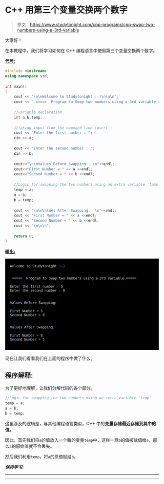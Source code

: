 # C++ 用第三个变量交换两个数字

> 原文：<https://www.studytonight.com/cpp-programs/cpp-swap-two-numbers-using-a-3rd-variable>

大家好！

在本教程中，我们将学习如何在 C++ 编程语言中使用第三个变量交换两个数字。

<u>**代号:**</u>

```cpp
#include <iostream>
using namespace std;

int main()
{
    cout << "\n\nWelcome to Studytonight :-)\n\n\n";
    cout << " =====  Program to Swap two numbers using a 3rd variable ===== \n\n";

    //variable declaration
    int a,b,temp;

    //taking input from the command line (user)
    cout << "Enter the first number : ";
    cin >> a;

    cout << "Enter the second number : ";
    cin >> b;

    cout<<"\n\nValues Before Swapping:  \n"<<endl;
    cout<<"First Number = " << a <<endl;
    cout<<"Second Number = " << b <<endl;

    //Logic for swapping the two numbers using an extra variable 'temp'
    temp = a;
    a = b;
    b = temp;

    cout << "\n\nValues After Swapping:  \n"<<endl;
    cout << "First Number = " << a <<endl;
    cout << "Second Number = " << b <<endl;
    cout << "\n\n\n";

    return 0;
} 
```

<u>**输出:**</u>

![C++ swapping using a temp variable program](img/91631e8884d7bb2f0c320c937793796d.png)

现在让我们看看我们在上面的程序中做了什么。

## 程序解释:

为了更好地理解，让我们分解代码的各个部分。

```cpp
//Logic for swapping the two numbers using an extra variable 'temp'
temp = a;
a = b;
b = temp;
```

这里涉及的逻辑是，与其他编程语言类似，C++ 中的**变量存储最近存储到其中的值。**

因此，首先我们将`a`的值放入一个新的变量`temp`中，这样一旦`b`的值被赋值给`a`，那么`a`的原始值就不会丢失。

然后我们利用`temp`，将`a`的原值赋给`b`。

***保持学习:***

* * *

* * *